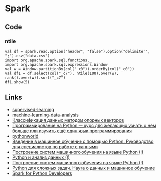 # Spark

## Code

### ntile

```
val df = spark.read.option("header", "false").option("delimiter", ";").csv("data.csv")
import org.apache.spark.sql.functions._
import org.apache.spark.sql.expressions.Window
val w = Window.partitionBy(col("_c0")).orderBy(col("_c0"))
val df1 = df.select(col("_c7"), ntile(100).over(w), rank().over(w)).sort("_c7")
df1.show(5)
```

## Links

* [supervised-learning](https://ru.coursera.org/learn/supervised-learning/)
* [machine-learning-data-analysis](https://ru.coursera.org/specializations/machine-learning-data-analysis)
* [Классификация данных методом опорных векторов](https://habrahabr.ru/post/105220/)
* [Программирование на Python — курс для желающих узнать о нём больше или изучить ещё один язык программирования](https://habrahabr.ru/company/spbau/blog/280426/)
* [pythonworld](https://pythonworld.ru/kursy/free.html)
* [Введение в машинное обучение с помощью Python. Руководство для специалистов по работе с данными](http://www.ozon.ru/context/detail/id/140891479/)
* [Построение систем машинного обучения на языке Python (!)](http://www.ozon.ru/context/detail/id/33850948/)
* [Python и анализ данных (!)](http://www.ozon.ru/context/detail/id/139599513/)
* [Построение систем машинного обучения на языке Python (!)](http://www.ozon.ru/context/detail/id/139907968/)
* [Python для сложных задач. Наука о данных и машинное обучение](http://www.ozon.ru/context/detail/id/142007330/)
* [Spark for Python Developers](http://www.ozon.ru/context/detail/id/135288375/)
